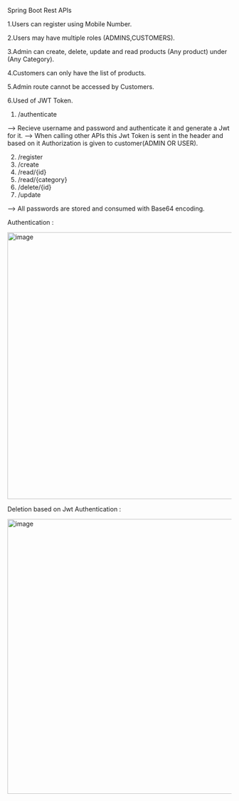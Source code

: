 Spring Boot Rest APIs

1.Users can register using Mobile Number.

2.Users may have multiple roles (ADMINS,CUSTOMERS).

3.Admin can create, delete, update and read products (Any product) under (Any Category). 

4.Customers can only have the list of products.

5.Admin route cannot be accessed by Customers.

6.Used of JWT Token.


1. /authenticate

--> Recieve username and password and authenticate it and generate a Jwt for it.
--> When calling other APIs this Jwt Token is sent in the header and based on it Authorization is given to customer(ADMIN OR USER).

2. /register
3. /create
4. /read/{id}
5. /read/{category}
6. /delete/{id}
7. /update

--> All passwords are stored and consumed with Base64 encoding.

Authentication : 

<img width="600" alt="image" src="https://user-images.githubusercontent.com/73626851/189494961-ad3504cf-5161-4777-a4c1-62ccf762a385.png">

Deletion based on Jwt Authentication : 

<img width="618" alt="image" src="https://user-images.githubusercontent.com/73626851/189495010-b168fe71-5a6e-465f-b0e9-6d7f1a9bf079.png">


